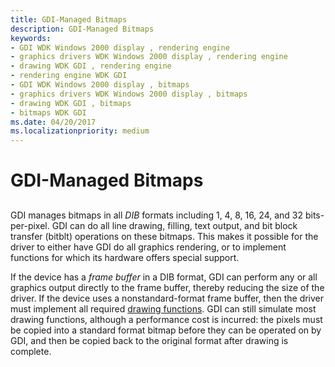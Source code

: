 ```yaml
---
title: GDI-Managed Bitmaps
description: GDI-Managed Bitmaps
keywords:
- GDI WDK Windows 2000 display , rendering engine
- graphics drivers WDK Windows 2000 display , rendering engine
- drawing WDK GDI , rendering engine
- rendering engine WDK GDI
- GDI WDK Windows 2000 display , bitmaps
- graphics drivers WDK Windows 2000 display , bitmaps
- drawing WDK GDI , bitmaps
- bitmaps WDK GDI
ms.date: 04/20/2017
ms.localizationpriority: medium
---
```


# GDI-Managed Bitmaps


## <span id="ddk_gdi_managed_bitmaps_gg"></span><span id="DDK_GDI_MANAGED_BITMAPS_GG"></span>


GDI manages bitmaps in all *DIB* formats including 1, 4, 8, 16, 24, and 32 bits-per-pixel. GDI can do all line drawing, filling, text output, and bit block transfer (bitblt) operations on these bitmaps. This makes it possible for the driver to either have GDI do all graphics rendering, or to implement functions for which its hardware offers special support.

If the device has a *frame buffer* in a DIB format, GDI can perform any or all graphics output directly to the frame buffer, thereby reducing the size of the driver. If the device uses a nonstandard-format frame buffer, then the driver must implement all required [drawing functions](optional-display-driver-functions.md). GDI can still simulate most drawing functions, although a performance cost is incurred: the pixels must be copied into a standard format bitmap before they can be operated on by GDI, and then be copied back to the original format after drawing is complete.

 

 





